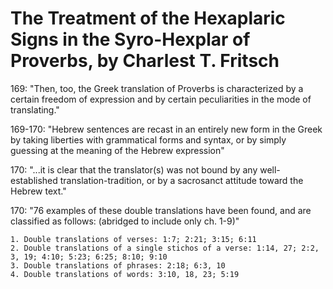 # The Treatment of the Hexaplaric Signs in the Syro-Hexplar of Proverbs, by Charlest T. Fritsch

169: "Then, too, the Greek translation of Proverbs is characterized by a certain freedom of expression and by certain peculiarities in the mode of translating."

169-170: "Hebrew sentences are recast in an entirely new form in the Greek by taking liberties with grammatical forms and syntax, or by simply guessing at the meaning of the Hebrew expression"

170: "...it is clear that the translator(s) was not bound by any well-established translation-tradition, or by a sacrosanct attitude toward the Hebrew text."

170: "76 examples of these double translations have been found, and are classified as follows: (abridged to include only ch. 1-9)"
```
1. Double translations of verses: 1:7; 2:21; 3:15; 6:11
2. Double translations of a single stichos of a verse: 1:14, 27; 2:2, 3, 19; 4:10; 5:23; 6:25; 8:10; 9:10
3. Double translations of phrases: 2:18; 6:3, 10
4. Double translations of words: 3:10, 18, 23; 5:19
```


